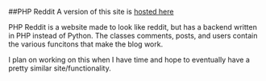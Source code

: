 ##PHP Reddit
A version of this site is [hosted here](http://addison.im/php_reddit/posts/view.php)

PHP Reddit is a website made to look like reddit, but has a backend written in PHP instead of Python. The classes comments, posts, and users contain the various funcitons that make the blog work.

I plan on working on this when I have time and hope to eventually have a pretty similar site/functionality.

